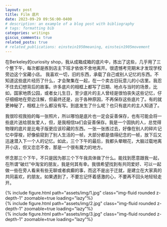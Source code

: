 ```yaml
---
layout: post
title: Film 底片
date: 2023-09-29 09:56:00-0400
# description: an example of a blog post with bibliography
# tags: formatting bib
categories: writings
giscus_comments: true
related_posts: true
# related_publications: einstein1950meaning, einstein1905movement
---
```

<!-- 
This post shows how to add bibliography to simple blog posts. If you would like something more academic, check the. -->

在Berkeley的curiosity shop，我从成箱成箱的底片中，拣出了这些，几乎用了三个整下午，每次都是拣到店主下班才依依不舍地离开。很遗憾考完期末才发现学校旁边这个宝藏小店。
我喜欢一切，旧的东西，承载了自己或别人记忆的东西。不知道这些底片经历了什么，才会聚集在一起，在一个卖古旧玩意儿的小店里。我忍不住去幻想背后的故事。许多底片的相框上都写了日期、地点与当时的场景，比如，国家地质公园，或者女儿生日，至少底片的主人曾经是很怕丧失这些记忆，仔仔细细地在旁边注解，但最终还是，出于各种原因，不再保存这些底片了。有的就更神秘了，相框上什么都没有写。到底发生了什么呢？也只有底片的主人知道了。  

我很珍视我拍的每一张照片，所以哪怕是底片也一定会妥善保存，也有可能会将一些底片送给朋友爱人，但，是我相信ta们会妥善保存。我是一个固执的人，总觉得物理的底片是比电子版更应该珍藏的东西。一张一张拣过去，好像在别人的碎片记忆中穿梭，好像偷窥到了别人生活的一帧，大部分都是值得纪念的一帧，放下后又迅速潜入下一个人的记忆。如此，三个下午的最后，我都头晕眼花，大脑过载地离开小店，但又恋恋不舍，那是一个很有魔力的地方。

怀念那三个下午，不只是因为那三个下午我具体做了什么。能找到愿意跟我一起，在所谓“破烂”中淘宝的朋友，我是何其有幸。我很希望找到有共同爱好、可以一起做一些在旁人看来有些无聊或者疯癫的事，而这不是出于迁就，是建立在大家真的共同喜欢，的朋友。如果遇到了，不要忘记怀着感激的心，不要再不回头地轻轻走开。

<div class="row mt-3">
    <div class="col-sm mt-3 mt-md-0">
        {% include figure.html path="assets/img/1.jpg" class="img-fluid rounded z-depth-1" zoomable=true loading="lazy"%}
    </div>
    <div class="col-sm mt-3 mt-md-0">
        {% include figure.html path="assets/img/2.jpg" class="img-fluid rounded z-depth-1" zoomable=true loading="lazy"%}
    </div>
    <div class="col-sm mt-3 mt-md-0">
        {% include figure.html path="assets/img/3.jpg" class="img-fluid rounded z-depth-1" zoomable=true loading="lazy"%}
    </div>
</div>

<script src="https://giscus.app/client.js"
        data-repo="melodyincopenhagen/melodyincopenhagen.github.io"
        data-repo-id="R_kgDOKsfYeA"
        data-category="Announcements"
        data-category-id="DIC_kwDOKsfYeM4Ca6Vw"
        data-mapping="pathname"
        data-strict="0"
        data-reactions-enabled="1"
        data-emit-metadata="1"
        data-input-position="top"
        data-theme="preferred_color_scheme"
        data-lang="zh-CN"
        crossorigin="anonymous"
        async>
</script>